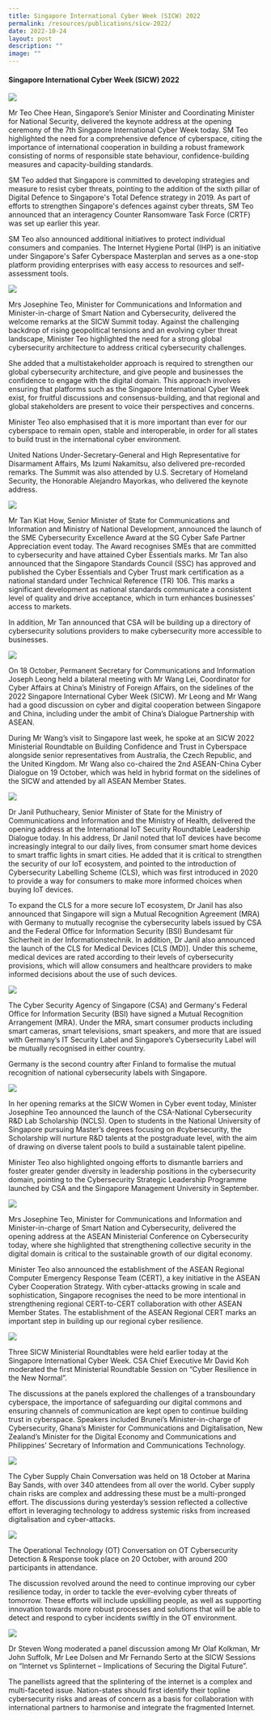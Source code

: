 ```yaml
---
title: Singapore International Cyber Week (SICW) 2022
permalink: /resources/publications/sicw-2022/
date: 2022-10-24
layout: post
description: ""
image: ""
---
```

#### **Singapore International Cyber Week (SICW) 2022**

![](/images/Resources%20sicw%202022/sicw%202022-01.png)

Mr Teo Chee Hean, Singapore’s Senior Minister and Coordinating Minister for National Security, delivered the keynote address at the opening ceremony of the 7th Singapore International Cyber Week today. SM Teo highlighted the need for a comprehensive defence of cyberspace, citing the importance of international cooperation in building a robust framework consisting of norms of responsible state behaviour, confidence-building measures and capacity-building standards.

SM Teo added that Singapore is committed to developing strategies and measure to resist cyber threats, pointing to the addition of the sixth pillar of Digital Defence to Singapore's Total Defence strategy in 2019. As part of efforts to strengthen Singapore's defences against cyber threats, SM Teo announced that an interagency Counter Ransomware Task Force (CRTF) was set up earlier this year.

SM Teo also announced additional initiatives to protect individual consumers and companies. The Internet Hygiene Portal (IHP) is an initiative under Singapore's Safer Cyberspace Masterplan and serves as a one-stop platform providing enterprises with easy access to resources and self-assessment tools.

![](/images/Resources%20sicw%202022/sicw%202022-02.png)

Mrs Josephine Teo, Minister for Communications and Information and Minister-in-charge of Smart Nation and Cybersecurity, delivered the welcome remarks at the SICW Summit today. Against the challenging backdrop of rising geopolitical tensions and an evolving cyber threat landscape, Minister Teo highlighted the need for a strong global cybersecurity architecture to address critical cybersecurity challenges.

She added that a multistakeholder approach is required to strengthen our global cybersecurity architecture, and give people and businesses the confidence to engage with the digital domain. This approach involves ensuring that platforms such as the Singapore International Cyber Week exist, for fruitful discussions and consensus-building, and that regional and global stakeholders are present to voice their perspectives and concerns.

Minister Teo also emphasised that it is more important than ever for our cyberspace to remain open, stable and interoperable, in order for all states to build trust in the international cyber environment.

United Nations Under-Secretary-General and High Representative for Disarmament Affairs, Ms Izumi Nakamitsu, also delivered pre-recorded remarks. The Summit was also attended by U.S. Secretary of Homeland Security, the Honorable Alejandro Mayorkas, who delivered the keynote address.

![](/images/Resources%20sicw%202022/sicw%202022-03.png)

Mr Tan Kiat How, Senior Minister of State for Communications and Information and Ministry of National Development, announced the launch of the SME Cybersecurity Excellence Award at the SG Cyber Safe Partner Appreciation event today. The Award recognises SMEs that are committed to cybersecurity and have attained Cyber Essentials marks.
Mr Tan also announced that the Singapore Standards Council (SSC) has approved and published the Cyber Essentials and Cyber Trust mark certification as a national standard under Technical Reference (TR) 106. This marks a significant development as national standards communicate a consistent level of quality and drive acceptance, which in turn enhances businesses’ access to markets.

In addition, Mr Tan announced that CSA will be building up a directory of cybersecurity solutions providers to make cybersecurity more accessible to businesses.

![](https://lh3.googleusercontent.com/pw/AJFCJaU-VLnepobK5Npp3--LWAi3eJKZxGnAmN04QzZ9Xhz6wCnN__DLA4bibi_wIWAf90WDgYJ7G2CzH-sx8yoNFKHPPiY61M7hHyD-YLRFq_6frZw02BjFxjVJJpRJxzzZBe7PW5NoEhk0quZL9YP7JoM=w2254-h1528-s-no?authuser=0)

On 18 October, Permanent Secretary for Communications and Information Joseph Leong held a bilateral meeting with Mr Wang Lei, Coordinator for Cyber Affairs at China’s Ministry of Foreign Affairs, on the sidelines of the 2022 Singapore International Cyber Week (SICW). Mr Leong and Mr Wang had a good discussion on cyber and digital cooperation between Singapore and China, including under the ambit of China’s Dialogue Partnership with ASEAN.
 
During Mr Wang’s visit to Singapore last week, he spoke at an SICW 2022 Ministerial Roundtable on Building Confidence and Trust in Cyberspace alongside senior representatives from Australia, the Czech Republic, and the United Kingdom. Mr Wang also co-chaired the 2nd ASEAN-China Cyber Dialogue on 19 October, which was held in hybrid format on the sidelines of the SICW and attended by all ASEAN Member States.

![](https://lh3.googleusercontent.com/pw/AJFCJaXTM2uaqi0ar8wmcJnm3ZeRJXBFkuTZitYVKaR08HQ7tXMIg8N9DRZRgV6YKSpI7i8jIR5hukjEg3Sr4Z9yERpAJClwBcRzqyrUku47ySBdkZEOcFwmiN_1UODNnSlXqLZpPV7BvfLhl4i3oZe8qbIf=w2360-h1528-s-no?authuser=0)

Dr Janil Puthucheary, Senior Minister of State for the Ministry of Communications and Information and the Ministry of Health, delivered the opening address at the International IoT Security Roundtable Leadership Dialogue today. In his address, Dr Janil noted that IoT devices have become increasingly integral to our daily lives, from consumer smart home devices to smart traffic lights in smart cities. He added that it is critical to strengthen the security of our IoT ecosystem, and pointed to the introduction of Cybersecurity Labelling Scheme (CLS), which was first introduced in 2020 to provide a way for consumers to make more informed choices when buying IoT devices.

To expand the CLS for a more secure IoT ecosystem, Dr Janil has also announced that Singapore will sign a Mutual Recognition Agreement (MRA) with Germany to mutually recognise the cybersecurity labels issued by CSA and the Federal Office for Information Security (BSI) Bundesamt für Sicherheit in der Informationstechnik.
In addition, Dr Janil also announced the launch of the CLS for Medical Devices [CLS (MD)]. Under this scheme, medical devices are rated according to their levels of cybersecurity provisions, which will allow consumers and healthcare providers to make informed decisions about the use of such devices.

![](https://lh3.googleusercontent.com/pw/AJFCJaUw_FKPea9tH8ehHzdNON9UhWETSWTk2rWdXV288E_bMJNy_od_LlefbZlGkEZM4BksTAEhviApDdJi4f2galnLPs-4naNNidCJy1xbW4Vkntr8OWNkGGm2XgF2F07JUOO4fUFSmKJr09U2pAbdwtQ=w2292-h1528-s-no?authuser=0)

The Cyber Security Agency of Singapore (CSA) and Germany's Federal Office for Information Security (BSI) have signed a Mutual Recognition Arrangement (MRA). Under the MRA, smart consumer products including smart cameras, smart televisions, smart speakers, and more that are issued with Germany’s IT Security Label and Singapore’s Cybersecurity Label will be mutually recognised in either country.

Germany is the second country after Finland to formalise the mutual recognition of national cybersecurity labels with Singapore.

![](/images/Resources%20sicw%202022/sicw%202022-04.png)

In her opening remarks at the SICW Women in Cyber event today, Minister Josephine Teo announced the launch of the CSA-National Cybersecurity R&D Lab Scholarship (NCLS). Open to students in the National University of Singapore pursuing Master’s degrees focusing on #cybersecurity, the Scholarship will nurture R&D talents at the postgraduate level, with the aim of drawing on diverse talent pools to build a sustainable talent pipeline.

Minister Teo also highlighted ongoing efforts to dismantle barriers and foster greater gender diversity in leadership positions in the cybersecurity domain, pointing to the Cybersecurity Strategic Leadership Programme launched by CSA and the Singapore Management University in September.

![](/images/Resources%20sicw%202022/sicw%202022-05.png)

Mrs Josephine Teo, Minister for Communications and Information and Minister-in-charge of Smart Nation and Cybersecurity, delivered the opening address at the ASEAN Ministerial Conference on Cybersecurity today, where she highlighted that strengthening collective security in the digital domain is critical to the sustainable growth of our digital economy.

Minister Teo also announced the establishment of the ASEAN Regional Computer Emergency Response Team (CERT), a key initiative in the ASEAN Cyber Cooperation Strategy. With cyber-attacks growing in scale and sophistication, Singapore recognises the need to be more intentional in strengthening regional CERT-to-CERT collaboration with other ASEAN Member States. The establishment of the ASEAN Regional CERT marks an important step in building up our regional cyber resilience.

![](https://lh3.googleusercontent.com/pw/AJFCJaVS_uvKlYTIQylQPe_ZfiTYh1lKbTra6jG9ARfWu2NATIxQd1g7t7X5KKjsAIfJ5E0W1-FJYPKW9XuWMELKjUboxQmEDWDFiZW0dV08bUa5ADtoTgy38XmgheirjmDSCfEE4TkmG-OZvt2Y321DxBc=w2292-h1528-s-no?authuser=0)

Three SICW Ministerial Roundtables were held earlier today at the Singapore International Cyber Week. CSA Chief Executive Mr David Koh moderated the first Ministerial Roundtable Session on “Cyber Resilience in the New Normal”.

The discussions at the panels explored the challenges of a transboundary cyberspace, the importance of safeguarding our digital commons and ensuring channels of communication are kept open to continue building trust in cyberspace. Speakers included Brunei’s Minister-in-charge of Cybersecurity, Ghana’s Minister for Communications and Digitalisation, New Zealand’s Minister for the Digital Economy and Communications and Philippines’ Secretary of Information and Communications Technology.

![](/images/Resources%20sicw%202022/sicw%202022-06.png)

The Cyber Supply Chain Conversation was held on 18 October at Marina Bay Sands, with over 340 attendees from all over the world. Cyber supply chain risks are complex and addressing these must be a multi-pronged effort. The discussions during yesterday’s session reflected a collective effort in leveraging technology to address systemic risks from increased digitalisation and cyber-attacks.

![](/images/Resources%20sicw%202022/sicw%202022-07.png)

The Operational Technology (OT) Conversation on OT Cybersecurity Detection & Response took place on 20 October, with around 200 participants in attendance.

The discussion revolved around the need to continue improving our cyber resilience today, in order to tackle the ever-evolving cyber threats of tomorrow. These efforts will include upskilling people, as well as supporting innovation towards more robust processes and solutions that will be able to detect and respond to cyber incidents swiftly in the OT environment.

![](/images/Resources%20sicw%202022/sicw%202022-08.png)

Dr Steven Wong moderated a panel discussion among Mr Olaf Kolkman, Mr John Suffolk, Mr Lee Dolsen and Mr Fernando Serto at the SICW Sessions on “Internet vs Splinternet – Implications of Securing the Digital Future”. 

The panellists agreed that the splintering of the internet is a complex and multi-faceted issue. Nation-states should first identify their topline cybersecurity risks and areas of concern as a basis for collaboration with international partners to harmonise and integrate the fragmented Internet.